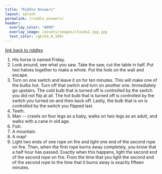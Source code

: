 ```yaml
---
title: "Riddle Answers"
layout: splash
permalink: /riddle_answers/
header:
  overlay_color: "#000"
  overlay_image: /assets/images/clouds2.jpg.jpg
  text_color: rgb(63,0,189)
---
```

[link back to riddles](/riddles.md)
1. His horse is named Friday.
2. Look around, see what you saw. Take the saw, cut the table in half. Put two halves together to make a whole. Put the hole on the wall and escape.
3. Turn on one switch and leave it on for ten minutes. This will make one of the bulbs hot. Turn off that switch and turn on another one. Immediately go upstairs. The cold bulb that is turned off is controlled by the switch you did not flip at all. The hot bulb that is turned off is controlled by the switch you turned on and then back off. Lastly, the bulb that is on is controlled by the switch you flipped last.
4. Teeth.
5. Man -- crawls on four legs as a baby, walks on two legs as an adult, and walks with a cane in old age.
6. Fish.
7. A mountain.
8. A map!
9. Light two ends of one rope on fire and light one end of the second rope on fire. Then, when the first rope burns away completely, you know that a half hour has passed. Exactly when this happens, light the second end of the second rope on fire. From the time that you light the second end of the second rope to the time that it burns away is exactly fifteen minutes.

